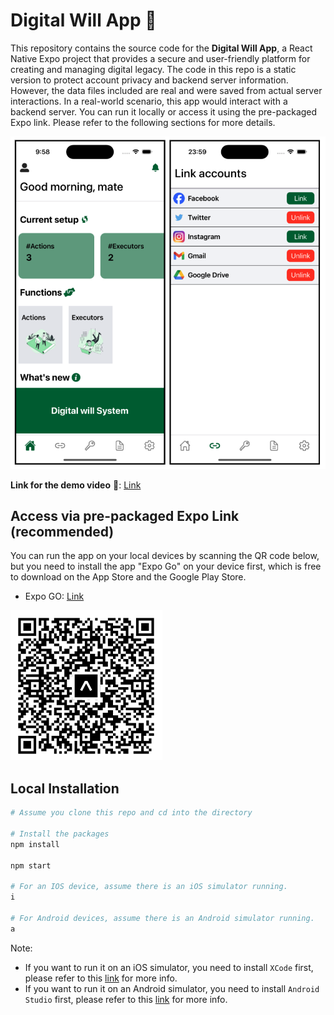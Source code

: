 # Digital Will App 📱

This repository contains the source code for the **Digital Will App**, a React Native Expo project that provides a secure and user-friendly platform for creating and managing digital legacy.
The code in this repo is a static version to protect account privacy and backend server information. However, the data files included are real and were saved from actual server interactions. In a real-world scenario, this app would interact with a backend server. You can run it locally or access it using the pre-packaged Expo link. Please refer to the following sections for more details.

![](./readme_src/screenshots.png)

**Link for the demo video** 🎥: [Link](https://youtu.be/yqgjz6WW4gU)

## Access via pre-packaged Expo Link (recommended)

You can run the app on your local devices by scanning the QR code below, but you need to install the app "Expo Go" on your device first, which is free to download on the App Store and the Google Play Store.

- Expo GO: [Link](https://expo.dev/go)

![](./readme_src/QRCode.png)

## Local Installation

```bash
# Assume you clone this repo and cd into the directory

# Install the packages
npm install

npm start

# For an IOS device, assume there is an iOS simulator running.
i

# For Android devices, assume there is an Android simulator running.
a
```

Note:

- If you want to run it on an iOS simulator, you need to install `XCode` first, please refer to this [link](https://docs.expo.dev/workflow/ios-simulator/) for more info.
- If you want to run it on an Android simulator, you need to install `Android Studio` first, please refer to this [link](https://docs.expo.dev/workflow/android-studio-emulator/) for more info.
